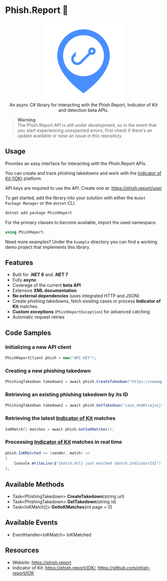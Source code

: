 ﻿# Phish.Report 🎣

<div align="center">
  <img width="256" height="256" src="https://raw.githubusercontent.com/actually-akac/PhishReport/master/PhishReport/icon.png">
</div>

<div align="center">
  An async C# library for interacting with the Phish.Report, Indicator of Kit and detection beta APIs.
</div>

> **Warning**<br>
> The Phish.Report API is still under development, so in the event that you start experiencing unexpected errors, first check if there's an update available or raise an issue in this repository.

## Usage
Provides an easy interface for interacting with the Phish.Report APIs.

You can create and track phishing takedowns and work with the [Indicator of Kit (IOK)](https://phish.report/IOK) platform.

API keys are required to use the API. Create one at: https://phish.report/user

To get started, add the library into your solution with either the `NuGet Package Manager` or the `dotnet` CLI.
```rust
dotnet add package PhishReport
```

For the primary classes to become available, import the used namespace.
```csharp
using PhishReport;
```

Need more examples? Under the `Example` directory you can find a working demo project that implements this library.

## Features
- Built for **.NET 6** and **.NET 7**
- Fully **async**
- Coverage of the current **beta API**
- Extensive **XML documentation**
- **No external dependencies** (uses integrated HTTP and JSON)
- Create phishing takedowns, fetch existing cases or process **Indicator of Kit** matches.
- **Custom exceptions** (`PhishReportException`) for advanced catching
- Automatic request retries

## Code Samples

### Initializing a new API client
```csharp
PhishReportClient phish = new("API KEY");
```

### Creating a new phishing takedown
```csharp
PhishingTakedown takedown1 = await phish.CreateTakedown("https://seowqpeoqwakfd425.ml/dssdfds-fsdfsdf0s-df0ds0f0dsdfsdd0f0s-df0dfgdd8658/");
```

### Retrieving an existing phishing takedown by its ID
```csharp
PhishingTakedown takedown2 = await phish.GetTakedown("case_4tmKtcajnzj");
```

### Retrieving the latest [Indicator of Kit](https://phish.report/IOK/) matches
```csharp
IoKMatch[] matches = await phish.GetIoKMatches();
```
### Processing [Indicator of Kit](https://phish.report/IOK/) matches in real time
```csharp
phish.IoKMatched += (sender, match) =>
{
    Console.WriteLine($"{match.Url} just matched {match.IndicatorId}");
};
```

## Available Methods
- Task\<PhishingTakedown> **CreateTakedown**(string url)
- Task\<PhishingTakedown> **GetTakedown**(string id)
- Task\<IoKMatch[]> **GetIoKMatches**(int page = 0)

## Available Events
- EventHandler\<IoKMatch> IoKMatched

## Resources
- Website: https://phish.report
- Indicator of Kit: https://phish.report/IOK/, https://github.com/phish-report/IOK
